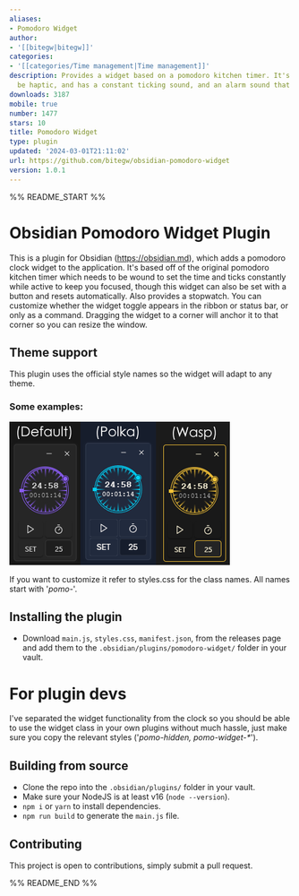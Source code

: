 ```yaml
---
aliases:
- Pomodoro Widget
author:
- '[[bitegw|bitegw]]'
categories:
- '[[categories/Time management|Time management]]'
description: Provides a widget based on a pomodoro kitchen timer. It's designed to
  be haptic, and has a constant ticking sound, and an alarm sound that can be toggled.
downloads: 3187
mobile: true
number: 1477
stars: 10
title: Pomodoro Widget
type: plugin
updated: '2024-03-01T21:11:02'
url: https://github.com/bitegw/obsidian-pomodoro-widget
version: 1.0.1
---
```


%% README_START %%

# Obsidian Pomodoro Widget Plugin

This is a plugin for Obsidian (https://obsidian.md), which adds a pomodoro clock widget to the application. It's based off of the original pomodoro kitchen timer which needs to be wound to set the time and ticks constantly while active to keep you focused, though this widget can also be set with a button and resets automatically. Also provides a stopwatch.
You can customize whether the widget toggle appears in the ribbon or status bar, or only as a command. Dragging the widget to a corner will anchor it to that corner so you can resize the window.

## Theme support

This plugin uses the official style names so the widget will adapt to any theme. 
### Some examples:
![Theme examples](https://raw.githubusercontent.com/bitegw/obsidian-pomodoro-widget/HEAD/doc/theme_examples.png)

If you want to customize it refer to styles.css for the class names. All names start with '*pomo-*'.

## Installing the plugin

- Download `main.js`, `styles.css`, `manifest.json`, from the releases page and add them to the `.obsidian/plugins/pomodoro-widget/` folder in your vault.

# For plugin devs

I've separated the widget functionality from the clock so you should be able to use the widget class in your own plugins without much hassle, just make sure you copy the relevant styles ('*pomo-hidden, pomo-widget-\**').

## Building from source

- Clone the repo into the `.obsidian/plugins/` folder in your vault.
- Make sure your NodeJS is at least v16 (`node --version`).
- `npm i` or `yarn` to install dependencies.
- `npm run build` to generate the `main.js` file.

## Contributing

This project is open to contributions, simply submit a pull request.

%% README_END %%